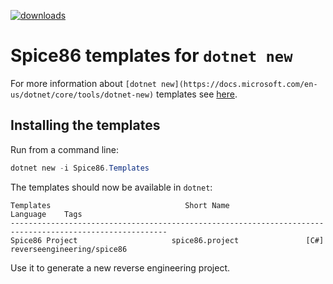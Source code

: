 [![downloads](https://img.shields.io/nuget/dt/avalonia.templates)](https://www.nuget.org/packages/Spice86.Templates/)

# Spice86 templates for `dotnet new`

For more information about `[dotnet new](https://docs.microsoft.com/en-us/dotnet/core/tools/dotnet-new)` templates see [here](https://blogs.msdn.microsoft.com/dotnet/2017/04/02/how-to-create-your-own-templates-for-dotnet-new/).

## Installing the templates

Run from a command line:

```powershell
dotnet new -i Spice86.Templates
```

The templates should now be available in `dotnet`:

```
Templates                              Short Name                 Language    Tags
---------------------------------------------------------------------------------------------------------
Spice86 Project                     spice86.project               [C#]        reverseengineering/spice86
```

Use it to generate a new reverse engineering project.
